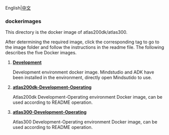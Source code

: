 English|[中文](Readme_cn.md)

### dockerimages

This directory is the docker image of atlas200dk/atlas300.        
    
After determining the required image, click the corresponding tag to go to the image folder and follow the instructions in the readme file. The following describes the five Docker images.        


1. [**Development**](./Development)

   Development environment docker image. Mindstudio and ADK have been installed in the environment, directly open Mindsutido to use.   

2. [**atlas200dk-Development-Operating**](./atlas200dk-Development-Operating)

    Atlas200dk Development-Operating environment Docker image, can be used according to README operation.    
3. [**atlas300-Development-Operating**](./atlas300-Development-Operating)

    Atlas300 Development-Operating environment Docker image, can be used according to README operation. 
